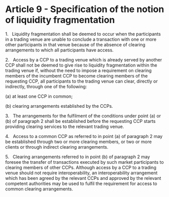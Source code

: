 # Article 9 - Specification of the notion of liquidity fragmentation


1.   Liquidity fragmentation shall be deemed to occur when the participants in a trading venue are unable to conclude a transaction with one or more other participants in that venue because of the absence of clearing arrangements to which all participants have access.

2.   Access by a CCP to a trading venue which is already served by another CCP shall not be deemed to give rise to liquidity fragmentation within the trading venue if, without the need to impose a requirement on clearing members of the incumbent CCP to become clearing members of the requesting CCP, all participants to the trading venue can clear, directly or indirectly, through one of the following:

(a) at least one CCP in common;

(b) clearing arrangements established by the CCPs.

3.   The arrangements for the fulfilment of the conditions under point (a) or (b) of paragraph 2 shall be established before the requesting CCP starts providing clearing services to the relevant trading venue.

4.   Access to a common CCP as referred to in point (a) of paragraph 2 may be established through two or more clearing members, or two or more clients or through indirect clearing arrangements.

5.   Clearing arrangements referred to in point (b) of paragraph 2 may foresee the transfer of transactions executed by such market participants to clearing members of other CCPs. Although access by a CCP to a trading venue should not require interoperability, an interoperability arrangement which has been agreed by the relevant CCPs and approved by the relevant competent authorities may be used to fulfil the requirement for access to common clearing arrangements.
